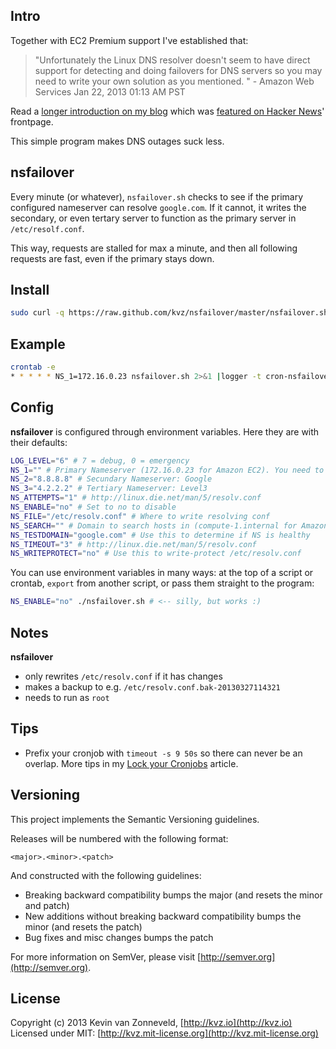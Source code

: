 ## Intro

Together with EC2 Premium support I've established that:

> "Unfortunately the Linux DNS resolver doesn't seem to have direct
support for detecting and doing failovers for DNS servers so you 
may need to write your own solution as you mentioned. " - Amazon Web Services Jan 22, 2013 01:13 AM PST

Read a [longer introduction on my blog](http://kvz.io/blog/2013/03/27/poormans-way-to-decent-dns-failover/)
which was [featured on Hacker News](https://news.ycombinator.com/item?id=5450140)' frontpage. 

This simple program makes DNS outages suck less.

## nsfailover

Every minute (or whatever), `nsfailover.sh` checks to see if the primary configured nameserver
can resolve `google.com`.
If it cannot, it writes the secondary, or even tertary server to 
function as the primary server in `/etc/resolf.conf`.

This way, requests are stalled for max a minute, and then all following requests
are fast, even if the primary stays down.

## Install

```bash
sudo curl -q https://raw.github.com/kvz/nsfailover/master/nsfailover.sh -o /usr/bin/nsfailover.sh && sudo chmod +x $_
```

## Example

```bash
crontab -e
* * * * * NS_1=172.16.0.23 nsfailover.sh 2>&1 |logger -t cron-nsfailover
```

## Config

**nsfailover** is configured through environment variables.
Here they are with their defaults:


```bash
LOG_LEVEL="6" # 7 = debug, 0 = emergency
NS_1="" # Primary Nameserver (172.16.0.23 for Amazon EC2). You need to set this yourself
NS_2="8.8.8.8" # Secundary Nameserver: Google
NS_3="4.2.2.2" # Tertiary Nameserver: Level3
NS_ATTEMPTS="1" # http://linux.die.net/man/5/resolv.conf
NS_ENABLE="no" # Set to no to disable
NS_FILE="/etc/resolv.conf" # Where to write resolving conf
NS_SEARCH="" # Domain to search hosts in (compute-1.internal for Amazon EC2)
NS_TESTDOMAIN="google.com" # Use this to determine if NS is healthy
NS_TIMEOUT="3" # http://linux.die.net/man/5/resolv.conf
NS_WRITEPROTECT="no" # Use this to write-protect /etc/resolv.conf
```

You can use environment variables in many ways: at the top of a script or crontab, 
`export` from another script, or pass them straight to the program:

```bash
NS_ENABLE="no" ./nsfailover.sh # <-- silly, but works :)
```

## Notes

**nsfailover**

- only rewrites `/etc/resolv.conf` if it has changes
- makes a backup to e.g. `/etc/resolv.conf.bak-20130327114321`
- needs to run as `root`

## Tips

- Prefix your cronjob with `timeout -s 9 50s` so there can never be an overlap. 
More tips in my [Lock your Cronjobs](http://kvz.io/blog/2012/12/31/lock-your-cronjobs/) article.

## Versioning

This project implements the Semantic Versioning guidelines.

Releases will be numbered with the following format:

`<major>.<minor>.<patch>`

And constructed with the following guidelines:

* Breaking backward compatibility bumps the major (and resets the minor and patch)
* New additions without breaking backward compatibility bumps the minor (and resets the patch)
* Bug fixes and misc changes bumps the patch

For more information on SemVer, please visit [http://semver.org](http://semver.org).

## License

Copyright (c) 2013 Kevin van Zonneveld, [http://kvz.io](http://kvz.io)  
Licensed under MIT: [http://kvz.mit-license.org](http://kvz.mit-license.org)



